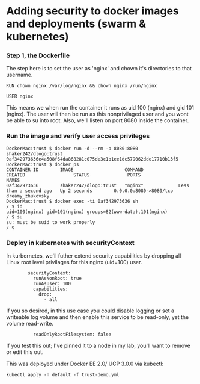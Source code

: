 # Adding security to docker images and deployments (swarm & kubernetes)
### Step 1, the Dockerfile
The step here is to set the user as 'nginx' and chown it's directories to that username.
```
RUN chown nginx /var/log/nginx && chown nginx /run/nginx

USER nginx
```
This means we when run the container it runs as uid 100 (nginx) and gid 101 (nginx). The user will then be run as this nonprivilaged user and you wont be able to su into root. Also, we'll listen on port 8080 inside the container.

### Run the image and verify user access privileges 
```
DockerMac:trust $ docker run -d --rm -p 8080:8080 shaker242/dlogo:trust
0af342973636e4a508f64da868281c075de3c1b1ee1dc579062dde17710b13f5
DockerMac:trust $ docker ps
CONTAINER ID        IMAGE                   COMMAND             CREATED                  STATUS              PORTS                    NAMES
0af342973636        shaker242/dlogo:trust   "nginx"             Less than a second ago   Up 2 seconds        0.0.0.0:8080->8080/tcp   dreamy_zhukovsky
DockerMac:trust $ docker exec -ti 0af342973636 sh
/ $ id
uid=100(nginx) gid=101(nginx) groups=82(www-data),101(nginx)
/ $ su
su: must be suid to work properly
/ $
```
### Deploy in kubernetes with securityContext
In kurbernetes, we'll futher extend security capabilities by dropping all Linux root level privilages for this nginx (uid=100) user. 

```
        securityContext:
          runAsNonRoot: true
          runAsUser: 100
          capabilities:
            drop:
              - all
```
If you so desired, in this use case you could disable logging or set a writeable log volume and then enable this service to be read-only, yet the volume read-write.

```
          readOnlyRootFilesystem: false
```
If you test this out; I've pinned it to a node in my lab, you'll want to remove or edit this out.

This was deployed under Docker EE 2.0/ UCP 3.0.0 via kubectl:
```
kubectl apply -n default -f trust-demo.yml
```